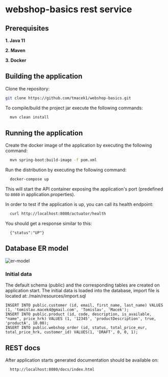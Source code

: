 # webshop-basics rest service

## Prerequisites

**1. Java 11** 

**2. Maven**

**3. Docker**

## Building the application

Clone the repository:
```bash
git clone https://github.com/tmacek1/webshop-basics.git
```

To compile/build the project jar execute the following commands:

```bash
  mvn clean install
```

## Running the application

Create the docker image of the application by executing the following command:

```bash
  mvn spring-boot:build-image -f pom.xml
```

Run the distribution by executing the following command:

```bash
  docker-compose up
```

This will start the API container exposing the application's port
(predefined to `8080` in application.properties).

In order to test if the application is up, you can call its health endpoint:

```bash
  curl http://localhost:8080/actuator/health
```

You should get a response similar to this:

```
  {"status":"UP"}
```

## Database ER model
![er-model](https://user-images.githubusercontent.com/18440632/102690374-441db780-4205-11eb-9577-f5b177d1b666.PNG)

### Initial data
The default schema (public) and the corresponding tables are created on application start.
The initial data is loaded into the database, import file is located at: /main/resources/import.sql

```
INSERT INTO public.customer (id, email, first_name, last_name) VALUES (1, 'tomislav.macek4@gmail.com', 'Tomislav', 'Macek');
INSERT INTO public.product (id, code, description, is_available, "name", price_hrk) VALUES (1, '12345', 'productDescription', true, 'productA', 10.00);
INSERT INTO public.webshop_order (id, status, total_price_eur, total_price_hrk, customer_id) VALUES(1, 'DRAFT', 0, 0, 1);
```



## REST docs

After application starts generated documentation should be available on:
```bash
  http://localhost:8080/docs/index.html
```
